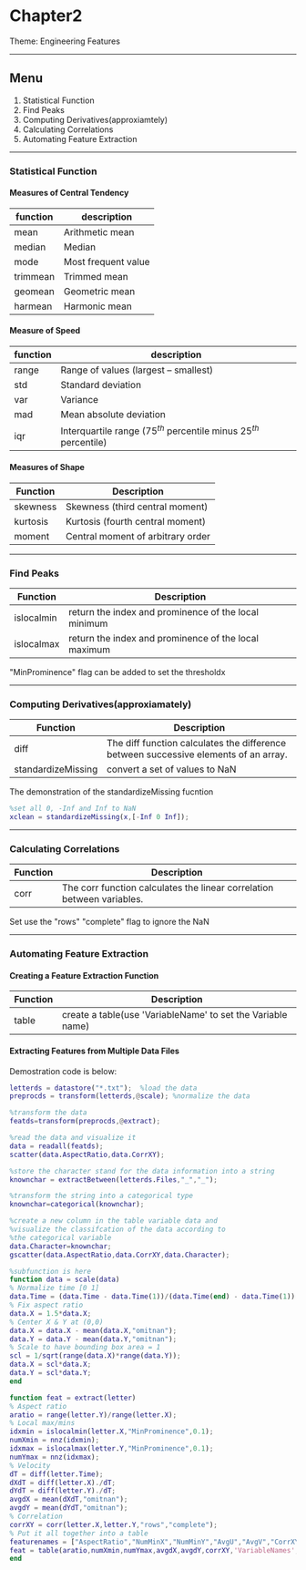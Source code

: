 # Chapter2

Theme: Engineering Features

---

## Menu

1. Statistical Function
2. Find Peaks
3. Computing Derivatives(approxiamtely)
4. Calculating Correlations
5. Automating Feature Extraction

---

### Statistical Function

#### Measures of Central Tendency

|function|description|
|---|---|
|mean|Arithmetic mean|
|median|Median|
|mode|Most frequent value|
|trimmean|Trimmed mean|
|geomean|Geometric mean|
|harmean|Harmonic mean|

#### Measure of Speed

|function|description|
|---|---|
|range|Range of values (largest – smallest)|
|std|Standard deviation|
|var|Variance|
|mad|Mean absolute deviation|
|iqr|Interquartile range ($75^{th}$ percentile minus $25^{th}$ percentile)|

#### Measures of Shape

|Function|Description|
|---|---|
|skewness|Skewness (third central moment)|
|kurtosis|Kurtosis (fourth central moment)|
|moment|Central moment of arbitrary order|

---

### Find Peaks

|Function|Description|
|---|---|
|islocalmin|return the index and prominence of the local minimum|
|islocalmax|return the index and prominence of the local maximum|

"MinProminence" flag can be added to set the thresholdx

---

### Computing Derivatives(approxiamately)

|Function|Description|
|---|---|
|diff|The diff function calculates the difference between successive elements of an array.|
|standardizeMissing|convert a set of values to NaN|

The demonstration of the standardizeMissing fucntion

```matlab
%set all 0, -Inf and Inf to NaN
xclean = standardizeMissing(x,[-Inf 0 Inf]);
```

---

### Calculating Correlations

|Function|Description|
|---|---|
|corr|The corr function calculates the linear correlation between variables.|

Set use the "rows" "complete" flag to ignore the NaN

---

### Automating Feature Extraction

#### Creating a Feature Extraction Function

|Function|Description|
|---|---|
|table|create a table(use 'VariableName' to set the Variable name)|

#### Extracting Features from Multiple Data Files

Demostration code is below:

```matlab
letterds = datastore("*.txt");  %load the data
preprocds = transform(letterds,@scale); %normalize the data

%transform the data 
featds=transform(preprocds,@extract);

%read the data and visualize it
data = readall(featds);
scatter(data.AspectRatio,data.CorrXY);

%store the character stand for the data information into a string
knownchar = extractBetween(letterds.Files,"_","_");

%transform the string into a categorical type
knownchar=categorical(knownchar);

%create a new column in the table variable data and
%visualize the classifcation of the data according to
%the categorical variable
data.Character=knownchar;
gscatter(data.AspectRatio,data.CorrXY,data.Character);

%subfunction is here
function data = scale(data)
% Normalize time [0 1]
data.Time = (data.Time - data.Time(1))/(data.Time(end) - data.Time(1));
% Fix aspect ratio
data.X = 1.5*data.X;
% Center X & Y at (0,0)
data.X = data.X - mean(data.X,"omitnan");
data.Y = data.Y - mean(data.Y,"omitnan");
% Scale to have bounding box area = 1
scl = 1/sqrt(range(data.X)*range(data.Y));
data.X = scl*data.X;
data.Y = scl*data.Y;
end

function feat = extract(letter)
% Aspect ratio
aratio = range(letter.Y)/range(letter.X);
% Local max/mins
idxmin = islocalmin(letter.X,"MinProminence",0.1);
numXmin = nnz(idxmin);
idxmax = islocalmax(letter.Y,"MinProminence",0.1);
numYmax = nnz(idxmax);
% Velocity
dT = diff(letter.Time);
dXdT = diff(letter.X)./dT;
dYdT = diff(letter.Y)./dT;
avgdX = mean(dXdT,"omitnan");
avgdY = mean(dYdT,"omitnan");
% Correlation
corrXY = corr(letter.X,letter.Y,"rows","complete");
% Put it all together into a table
featurenames = ["AspectRatio","NumMinX","NumMinY","AvgU","AvgV","CorrXY"];
feat = table(aratio,numXmin,numYmax,avgdX,avgdY,corrXY,'VariableNames',featurenames);
end

```
